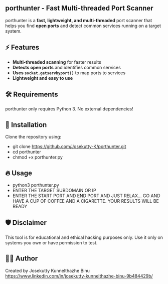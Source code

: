 ## porthunter - Fast Multi-threaded Port Scanner

porthunter is a **fast, lightweight, and multi-threaded** port scanner that helps you find **open ports** and detect common services running on a target system.

## ⚡ Features
- **Multi-threaded scanning** for faster results
- **Detects open ports** and identifies common services
- **Uses `socket.getservbyport()`** to map ports to services
- **Lightweight and easy to use**

## 🛠 Requirements
porthunter only requires Python 3. No external dependencies!

## 🚀 Installation 
Clone the repository using:
- git clone https://github.com/Josekutty-K/porthunter.git
- cd porthunter
- chmod +x porthunter.py

## 🔥 Usage
- python3 porthunter.py
- ENTER THE TARGET SUBDOMAIN OR IP
- ENTER THE START PORT AND END PORT AND JUST RELAX... GO AND HAVE A CUP OF COFFEE AND A CIGARETTE. YOUR RESULTS WILL BE READY

## 🛡 Disclaimer
This tool is for educational and ethical hacking purposes only.
Use it only on systems you own or have permission to test.

## 👨‍💻 Author
Created by Josekutty Kunnelthazhe Binu
https://www.linkedin.com/in/josekutty-kunnelthazhe-binu-9b484429b/





